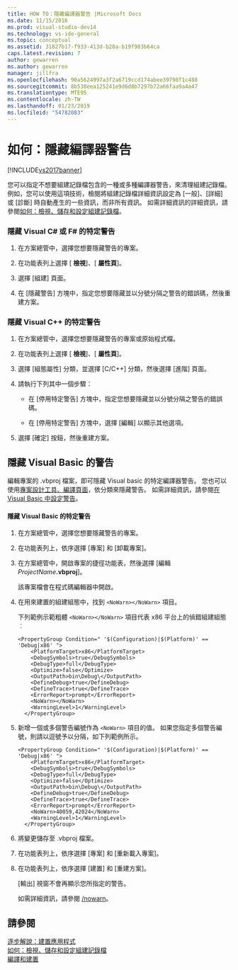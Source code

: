 ```yaml
---
title: HOW TO：隱藏編譯器警告 |Microsoft Docs
ms.date: 11/15/2016
ms.prod: visual-studio-dev14
ms.technology: vs-ide-general
ms.topic: conceptual
ms.assetid: 31827b17-f933-413d-b28a-b19f903b64ca
caps.latest.revision: 7
author: gewarren
ms.author: gewarren
manager: jillfra
ms.openlocfilehash: 90a5624997a3f2a6719ccd174abee39798f1c488
ms.sourcegitcommit: 8b538eea125241e9d6d8b7297b72a66faa9a4a47
ms.translationtype: MTE95
ms.contentlocale: zh-TW
ms.lasthandoff: 01/23/2019
ms.locfileid: "54782083"
---
```

# <a name="how-to-suppress-compiler-warnings"></a>如何：隱藏編譯器警告
[!INCLUDE[vs2017banner](../includes/vs2017banner.md)]

您可以指定不想要組建記錄檔包含的一種或多種編譯器警告，來清理組建記錄檔。 例如，您可以使用這項技術，檢閱將組建記錄檔詳細資訊設定為 [一般]、[詳細] 或 [診斷] 時自動產生的一些資訊，而非所有資訊。 如需詳細資訊的詳細資訊，請參閱[如何：檢視、儲存和設定組建記錄檔](../ide/how-to-view-save-and-configure-build-log-files.md)。  
  
### <a name="to-suppress-specific-warnings-for-visual-c-or-f"></a>隱藏 Visual C# 或 F# 的特定警告  
  
1.  在方案總管中，選擇您想要隱藏警告的專案。  
  
2.  在功能表列上選擇 [ **檢視**]、[ **屬性頁**]。  
  
3.  選擇 [組建] 頁面。  
  
4.  在 [隱藏警告] 方塊中，指定您想要隱藏並以分號分隔之警告的錯誤碼，然後重建方案。  
  
### <a name="to-suppress-specific-warnings-for-visual-c"></a>隱藏 Visual C++ 的特定警告  
  
1.  在方案總管中，選擇您想要隱藏警告的專案或原始程式檔。  
  
2.  在功能表列上選擇 [ **檢視**]、[ **屬性頁**]。  
  
3.  選擇 [組態屬性] 分類，並選擇 [C/C++] 分類，然後選擇 [進階] 頁面。  
  
4.  請執行下列其中一個步驟：  
  
    -   在 [停用特定警告] 方塊中，指定您想要隱藏並以分號分隔之警告的錯誤碼。  
  
    -   在 [停用特定警告] 方塊中，選擇 [編輯] 以顯示其他選項。  
  
5.  選擇 [確定] 按鈕，然後重建方案。  
  
## <a name="suppressing-warnings-for-visual-basic"></a>隱藏 Visual Basic 的警告  
 編輯專案的 .vbproj 檔案，即可隱藏 Visual basic 的特定編譯器警告。 您也可以使用[專案設計工具、編譯頁面](../ide/reference/compile-page-project-designer-visual-basic.md)，依分類來隱藏警告。 如需詳細資訊，請參閱[在 Visual Basic 中設定警告](../ide/configuring-warnings-in-visual-basic.md)。  
  
#### <a name="to-suppress-specific-warnings-for-visual-basic"></a>隱藏 Visual Basic 的特定警告  
  
1. 在方案總管中，選擇您想要隱藏警告的專案。  
  
2. 在功能表列上，依序選擇 [專案] 和 [卸載專案]。  
  
3. 在方案總管中，開啟專案的捷徑功能表，然後選擇 [編輯 _ProjectName_**.vbproj**]。  
  
    該專案檔會在程式碼編輯器中開啟。  
  
4. 在用來建置的組建組態中，找到 `<NoWarn></NoWarn>` 項目。  
  
    下列範例示範粗體 `<NoWarn></NoWarn>` 項目代表 x86 平台上的偵錯組建組態︰  
  
   ```  
   <PropertyGroup Condition=" '$(Configuration)|$(Platform)' == 'Debug|x86' ">  
       <PlatformTarget>x86</PlatformTarget>  
       <DebugSymbols>true</DebugSymbols>  
       <DebugType>full</DebugType>  
       <Optimize>false</Optimize>  
       <OutputPath>bin\Debug\</OutputPath>  
       <DefineDebug>true</DefineDebug>  
       <DefineTrace>true</DefineTrace>  
       <ErrorReport>prompt</ErrorReport>  
       <NoWarn></NoWarn>  
       <WarningLevel>1</WarningLevel>  
     </PropertyGroup>  
   ```  
  
5. 新增一個或多個警告編號作為 `<NoWarn>` 項目的值。 如果您指定多個警告編號，則請以逗號予以分隔，如下列範例所示。  
  
   ```  
   <PropertyGroup Condition=" '$(Configuration)|$(Platform)' == 'Debug|x86' ">  
       <PlatformTarget>x86</PlatformTarget>  
       <DebugSymbols>true</DebugSymbols>  
       <DebugType>full</DebugType>  
       <Optimize>false</Optimize>  
       <OutputPath>bin\Debug\</OutputPath>  
       <DefineDebug>true</DefineDebug>  
       <DefineTrace>true</DefineTrace>  
       <ErrorReport>prompt</ErrorReport>  
       <NoWarn>40059,42024</NoWarn>  
       <WarningLevel>1</WarningLevel>  
     </PropertyGroup>  
   ```  
  
6. 將變更儲存至 .vbproj 檔案。  
  
7. 在功能表列上，依序選擇 [專案] 和 [重新載入專案]。  
  
8. 在功能表列上，依序選擇 [建置] 和 [重建方案]。  
  
    [輸出] 視窗不會再顯示您所指定的警告。  
  
   如需詳細資訊，請參閱 [/nowarn](http://msdn.microsoft.com/library/7ebf2106-0652-4fdc-bf60-70fc86465d83)。  
  
## <a name="see-also"></a>請參閱  
 [逐步解說：建置應用程式](../ide/walkthrough-building-an-application.md)   
 [如何：檢視、儲存和設定組建記錄檔](../ide/how-to-view-save-and-configure-build-log-files.md)   
 [編譯和建置](../ide/compiling-and-building-in-visual-studio.md)
